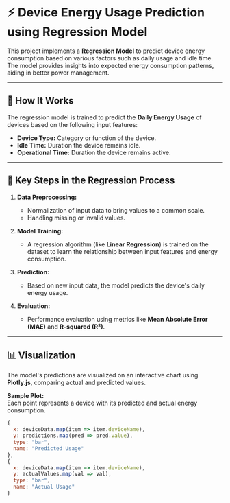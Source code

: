 # ⚡ Device Energy Usage Prediction using Regression Model

This project implements a **Regression Model** to predict device energy consumption based on various factors such as daily usage and idle time. The model provides insights into expected energy consumption patterns, aiding in better power management.

---

## 🔧 **How It Works**

The regression model is trained to predict the **Daily Energy Usage** of devices based on the following input features:
- **Device Type:** Category or function of the device.
- **Idle Time:** Duration the device remains idle.
- **Operational Time:** Duration the device remains active.

---

## 🧮 **Key Steps in the Regression Process**

1. **Data Preprocessing:**  
   - Normalization of input data to bring values to a common scale.  
   - Handling missing or invalid values.

2. **Model Training:**  
   - A regression algorithm (like **Linear Regression**) is trained on the dataset to learn the relationship between input features and energy consumption.

3. **Prediction:**  
   - Based on new input data, the model predicts the device's daily energy usage.

4. **Evaluation:**  
   - Performance evaluation using metrics like **Mean Absolute Error (MAE)** and **R-squared (R²)**.

---

## 📊 **Visualization**

The model's predictions are visualized on an interactive chart using **Plotly.js**, comparing actual and predicted values.

**Sample Plot:**  
Each point represents a device with its predicted and actual energy consumption.

```javascript
{
  x: deviceData.map(item => item.deviceName),
  y: predictions.map(pred => pred.value),
  type: "bar",
  name: "Predicted Usage"
},
{
  x: deviceData.map(item => item.deviceName),
  y: actualValues.map(val => val),
  type: "bar",
  name: "Actual Usage"
}
